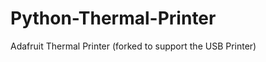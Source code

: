 Python-Thermal-Printer
======================

Adafruit Thermal Printer (forked to support the USB Printer)
